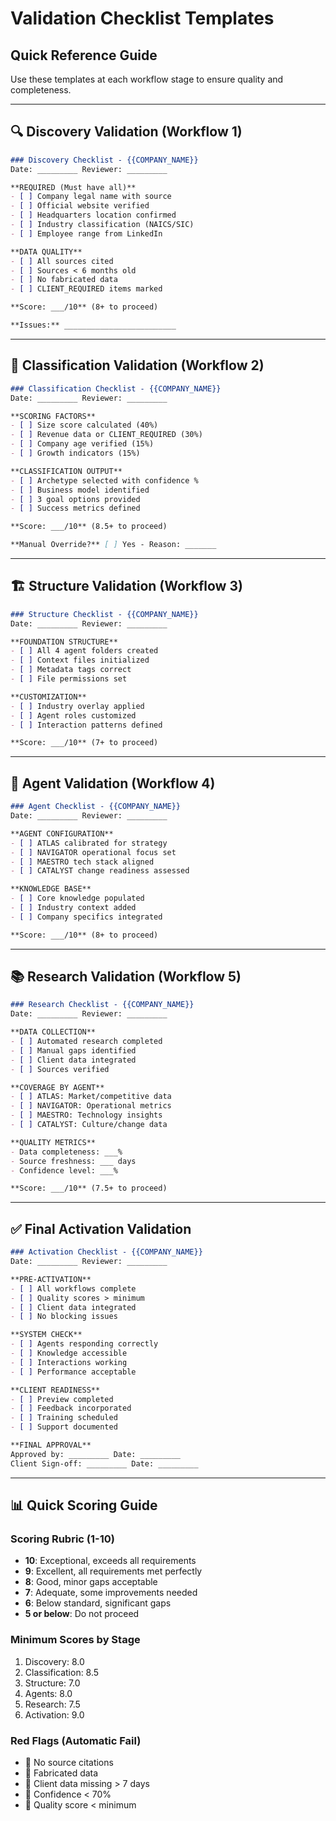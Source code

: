 # Validation Checklist Templates

## Quick Reference Guide
Use these templates at each workflow stage to ensure quality and completeness.

---

## 🔍 Discovery Validation (Workflow 1)

```markdown
### Discovery Checklist - {{COMPANY_NAME}}
Date: _________ Reviewer: _________

**REQUIRED (Must have all)**
- [ ] Company legal name with source
- [ ] Official website verified
- [ ] Headquarters location confirmed
- [ ] Industry classification (NAICS/SIC)
- [ ] Employee range from LinkedIn

**DATA QUALITY**
- [ ] All sources cited
- [ ] Sources < 6 months old
- [ ] No fabricated data
- [ ] CLIENT_REQUIRED items marked

**Score: ___/10** (8+ to proceed)

**Issues:** _________________________
```

---

## 🎯 Classification Validation (Workflow 2)

```markdown
### Classification Checklist - {{COMPANY_NAME}}
Date: _________ Reviewer: _________

**SCORING FACTORS**
- [ ] Size score calculated (40%)
- [ ] Revenue data or CLIENT_REQUIRED (30%)
- [ ] Company age verified (15%)
- [ ] Growth indicators (15%)

**CLASSIFICATION OUTPUT**
- [ ] Archetype selected with confidence %
- [ ] Business model identified
- [ ] 3 goal options provided
- [ ] Success metrics defined

**Score: ___/10** (8.5+ to proceed)

**Manual Override?** [ ] Yes - Reason: _______
```

---

## 🏗️ Structure Validation (Workflow 3)

```markdown
### Structure Checklist - {{COMPANY_NAME}}
Date: _________ Reviewer: _________

**FOUNDATION STRUCTURE**
- [ ] All 4 agent folders created
- [ ] Context files initialized
- [ ] Metadata tags correct
- [ ] File permissions set

**CUSTOMIZATION**
- [ ] Industry overlay applied
- [ ] Agent roles customized
- [ ] Interaction patterns defined

**Score: ___/10** (7+ to proceed)
```

---

## 🤖 Agent Validation (Workflow 4)

```markdown
### Agent Checklist - {{COMPANY_NAME}}
Date: _________ Reviewer: _________

**AGENT CONFIGURATION**
- [ ] ATLAS calibrated for strategy
- [ ] NAVIGATOR operational focus set
- [ ] MAESTRO tech stack aligned
- [ ] CATALYST change readiness assessed

**KNOWLEDGE BASE**
- [ ] Core knowledge populated
- [ ] Industry context added
- [ ] Company specifics integrated

**Score: ___/10** (8+ to proceed)
```

---

## 📚 Research Validation (Workflow 5)

```markdown
### Research Checklist - {{COMPANY_NAME}}
Date: _________ Reviewer: _________

**DATA COLLECTION**
- [ ] Automated research completed
- [ ] Manual gaps identified
- [ ] Client data integrated
- [ ] Sources verified

**COVERAGE BY AGENT**
- [ ] ATLAS: Market/competitive data
- [ ] NAVIGATOR: Operational metrics
- [ ] MAESTRO: Technology insights
- [ ] CATALYST: Culture/change data

**QUALITY METRICS**
- Data completeness: ___%
- Source freshness: ___ days
- Confidence level: ___%

**Score: ___/10** (7.5+ to proceed)
```

---

## ✅ Final Activation Validation

```markdown
### Activation Checklist - {{COMPANY_NAME}}
Date: _________ Reviewer: _________

**PRE-ACTIVATION**
- [ ] All workflows complete
- [ ] Quality scores > minimum
- [ ] Client data integrated
- [ ] No blocking issues

**SYSTEM CHECK**
- [ ] Agents responding correctly
- [ ] Knowledge accessible
- [ ] Interactions working
- [ ] Performance acceptable

**CLIENT READINESS**
- [ ] Preview completed
- [ ] Feedback incorporated
- [ ] Training scheduled
- [ ] Support documented

**FINAL APPROVAL**
Approved by: _________ Date: _________
Client Sign-off: _________ Date: _________
```

---

## 📊 Quick Scoring Guide

### Scoring Rubric (1-10)
- **10**: Exceptional, exceeds all requirements
- **9**: Excellent, all requirements met perfectly
- **8**: Good, minor gaps acceptable
- **7**: Adequate, some improvements needed
- **6**: Below standard, significant gaps
- **5 or below**: Do not proceed

### Minimum Scores by Stage
1. Discovery: 8.0
2. Classification: 8.5
3. Structure: 7.0
4. Agents: 8.0
5. Research: 7.5
6. Activation: 9.0

### Red Flags (Automatic Fail)
- 🔴 No source citations
- 🔴 Fabricated data
- 🔴 Client data missing > 7 days
- 🔴 Confidence < 70%
- 🔴 Quality score < minimum
